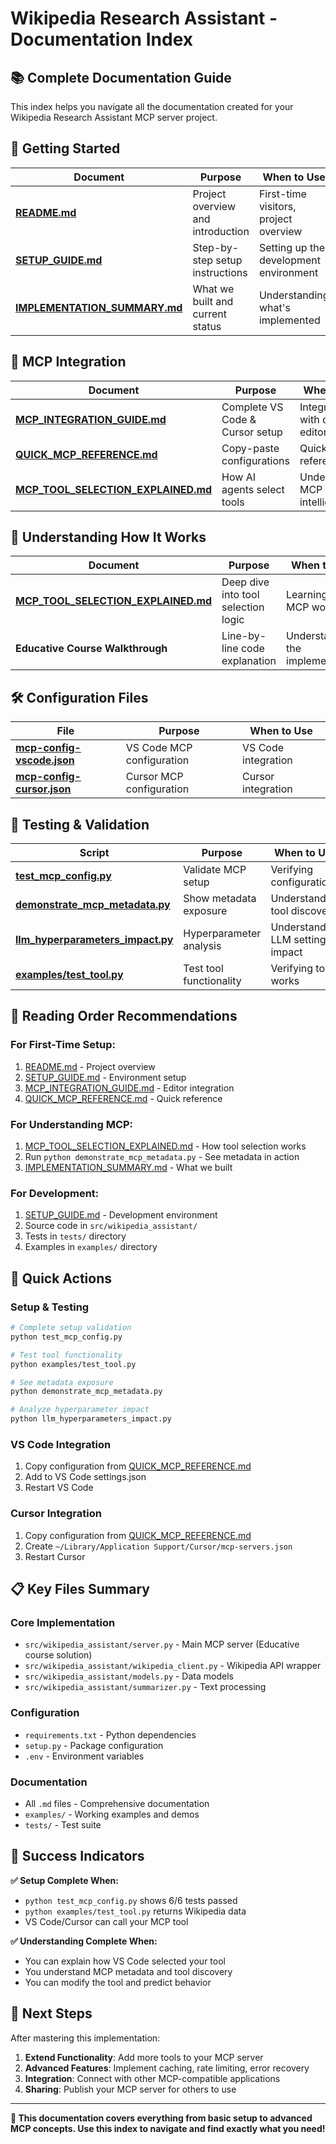 # Wikipedia Research Assistant - Documentation Index

## 📚 **Complete Documentation Guide**

This index helps you navigate all the documentation created for your Wikipedia Research Assistant MCP server project.

## 🚀 **Getting Started**

| Document | Purpose | When to Use |
|----------|---------|-------------|
| **[README.md](README.md)** | Project overview and introduction | First-time visitors, project overview |
| **[SETUP_GUIDE.md](SETUP_GUIDE.md)** | Step-by-step setup instructions | Setting up the development environment |
| **[IMPLEMENTATION_SUMMARY.md](IMPLEMENTATION_SUMMARY.md)** | What we built and current status | Understanding what's implemented |

## 🔧 **MCP Integration**

| Document | Purpose | When to Use |
|----------|---------|-------------|
| **[MCP_INTEGRATION_GUIDE.md](MCP_INTEGRATION_GUIDE.md)** | Complete VS Code & Cursor setup | Integrating with code editors |
| **[QUICK_MCP_REFERENCE.md](QUICK_MCP_REFERENCE.md)** | Copy-paste configurations | Quick setup reference |
| **[MCP_TOOL_SELECTION_EXPLAINED.md](MCP_TOOL_SELECTION_EXPLAINED.md)** | How AI agents select tools | Understanding MCP intelligence |

## 🧠 **Understanding How It Works**

| Document | Purpose | When to Use |
|----------|---------|-------------|
| **[MCP_TOOL_SELECTION_EXPLAINED.md](MCP_TOOL_SELECTION_EXPLAINED.md)** | Deep dive into tool selection logic | Learning how MCP works |
| **Educative Course Walkthrough** | Line-by-line code explanation | Understanding the implementation |

## 🛠️ **Configuration Files**

| File | Purpose | When to Use |
|------|---------|-------------|
| **[mcp-config-vscode.json](mcp-config-vscode.json)** | VS Code MCP configuration | VS Code integration |
| **[mcp-config-cursor.json](mcp-config-cursor.json)** | Cursor MCP configuration | Cursor integration |

## 🧪 **Testing & Validation**

| Script | Purpose | When to Use |
|--------|---------|-------------|
| **[test_mcp_config.py](test_mcp_config.py)** | Validate MCP setup | Verifying configuration |
| **[demonstrate_mcp_metadata.py](demonstrate_mcp_metadata.py)** | Show metadata exposure | Understanding tool discovery |
| **[llm_hyperparameters_impact.py](llm_hyperparameters_impact.py)** | Hyperparameter analysis | Understanding LLM settings impact |
| **[examples/test_tool.py](examples/test_tool.py)** | Test tool functionality | Verifying tool works |

## 📖 **Reading Order Recommendations**

### **For First-Time Setup:**
1. [README.md](README.md) - Project overview
2. [SETUP_GUIDE.md](SETUP_GUIDE.md) - Environment setup
3. [MCP_INTEGRATION_GUIDE.md](MCP_INTEGRATION_GUIDE.md) - Editor integration
4. [QUICK_MCP_REFERENCE.md](QUICK_MCP_REFERENCE.md) - Quick reference

### **For Understanding MCP:**
1. [MCP_TOOL_SELECTION_EXPLAINED.md](MCP_TOOL_SELECTION_EXPLAINED.md) - How tool selection works
2. Run `python demonstrate_mcp_metadata.py` - See metadata in action
3. [IMPLEMENTATION_SUMMARY.md](IMPLEMENTATION_SUMMARY.md) - What we built

### **For Development:**
1. [SETUP_GUIDE.md](SETUP_GUIDE.md) - Development environment
2. Source code in `src/wikipedia_assistant/`
3. Tests in `tests/` directory
4. Examples in `examples/` directory

## 🎯 **Quick Actions**

### **Setup & Testing**
```bash
# Complete setup validation
python test_mcp_config.py

# Test tool functionality  
python examples/test_tool.py

# See metadata exposure
python demonstrate_mcp_metadata.py

# Analyze hyperparameter impact
python llm_hyperparameters_impact.py
```

### **VS Code Integration**
1. Copy configuration from [QUICK_MCP_REFERENCE.md](QUICK_MCP_REFERENCE.md)
2. Add to VS Code settings.json
3. Restart VS Code

### **Cursor Integration**
1. Copy configuration from [QUICK_MCP_REFERENCE.md](QUICK_MCP_REFERENCE.md)  
2. Create `~/Library/Application Support/Cursor/mcp-servers.json`
3. Restart Cursor

## 📋 **Key Files Summary**

### **Core Implementation**
- `src/wikipedia_assistant/server.py` - Main MCP server (Educative course solution)
- `src/wikipedia_assistant/wikipedia_client.py` - Wikipedia API wrapper
- `src/wikipedia_assistant/models.py` - Data models
- `src/wikipedia_assistant/summarizer.py` - Text processing

### **Configuration**
- `requirements.txt` - Python dependencies
- `setup.py` - Package configuration
- `.env` - Environment variables

### **Documentation**
- All `.md` files - Comprehensive documentation
- `examples/` - Working examples and demos
- `tests/` - Test suite

## 🎉 **Success Indicators**

**✅ Setup Complete When:**
- `python test_mcp_config.py` shows 6/6 tests passed
- `python examples/test_tool.py` returns Wikipedia data
- VS Code/Cursor can call your MCP tool

**✅ Understanding Complete When:**
- You can explain how VS Code selected your tool
- You understand MCP metadata and tool discovery
- You can modify the tool and predict behavior

## 🔄 **Next Steps**

After mastering this implementation:

1. **Extend Functionality**: Add more tools to your MCP server
2. **Advanced Features**: Implement caching, rate limiting, error recovery
3. **Integration**: Connect with other MCP-compatible applications
4. **Sharing**: Publish your MCP server for others to use

---

**🎯 This documentation covers everything from basic setup to advanced MCP concepts. Use this index to navigate and find exactly what you need!** 